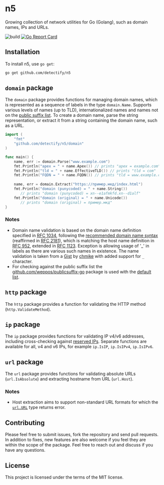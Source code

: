 # n5
Growing collection of network utilities for Go (Golang), such as domain names, IPs and URLs.

![build](https://github.com/detectify/n5/actions/workflows/go.yml/badge.svg)
[![Go Report Card](https://goreportcard.com/badge/github.com/detectify/n5)](https://goreportcard.com/report/github.com/detectify/n5)

## Installation
To install n5, use `go get`:

```bash
go get github.com/detectify/n5
```

## `domain` package
The `domain` package provides functions for managing domain names, which is represented as a sequence of labels 
in the type `domain.Name`. Supports various levels of names (up to TLD), internationalized names and names not on the 
[public suffix list](https://publicsuffix.org).
To create a domain name, parse the string representation, or extract it from a string containing the domain name, such 
as a URL.

```go
import (
    "fmt"
    "github.com/detectify/n5/domain"
)

func main() {
    name, err := domain.Parse("www.example.com")
    fmt.Println("apex = " + name.Apex()) // prints "apex = example.com"
    fmt.Println("tld = " + name.EffectiveTLD()) // prints "tld = com"
    fmt.Println("FQDN = " + name.FQDN()) // prints "tld = www.example.com."
    
    name, err = domain.Extract("https://пример.мкд/index.html")
    fmt.Println("domain (punycoded) = " + name.String()) 
       // prints "domain (punycoded) = xn--e1afmkfd.xn--d1alf"
    fmt.Println("domain (original) = " + name.Unicode()) 
       // prints "domain (original) = пример.мкд"
}
```

### Notes
- Domain name validation is based on the domain name definition specified in [RFC 1034](https://www.ietf.org/rfc/rfc1034.txt), 
  following the [recommended domain name syntax](https://datatracker.ietf.org/doc/html/rfc1034#section-3.5) (reaffirmed 
  in [RFC 2181](https://datatracker.ietf.org/doc/html/rfc2181#section-11)), which is matching the host name 
  definition in [RFC 952](https://datatracker.ietf.org/doc/html/rfc952), extended in 
  [RFC 1123](https://datatracker.ietf.org/doc/html/rfc1123#section-2). Exception is allowing usage of '_' in labels as 
  there are various such names in existence. The name validation is taken from a 
  [Gist](https://gist.github.com/chmike/d4126a3247a6d9a70922fc0e8b4f4013) by [chmike](https://gist.github.com/chmike)
  with added support for `_` character.
- For checking against the public suffix list the [github.com/weppos/publicsuffix-go](https://github.com/weppos/publicsuffix-go) 
  package is used with the [default list](https://pkg.go.dev/github.com/weppos/publicsuffix-go/publicsuffix#pkg-variables).

## `http` package
The `http` package provides a function for validating the HTTP method (`http.ValidateMethod`).

## `ip` package
The `ip` package provides functions for validating IP v4/v6 addresses, including cross-checking against [reserved IPs](https://en.wikipedia.org/wiki/Reserved_IP_addresses).
Separate functions are available for all, v4 and v6 IPs, for example `ip.IsIP`, `ip.IsIPv4`, `ip.IsIPv6`.

## `url` package
The `url` package provides functions for validating absolute URLs (`url.IsAbsolute`) and extracting hostname from URL (`url.Host`).

### Notes
- Host extraction aims to support non-standard URL formats for which the [`url.URL`](https://pkg.go.dev/net/url#URL) type returns error.

## Contributing
Please feel free to submit issues, fork the repository and send pull requests. In addition to fixes, new features are also welcome if you feel they are within the scope of the package. Feel free to reach out and discuss if you have any questions.

## License
This project is licensed under the terms of the MIT license.
